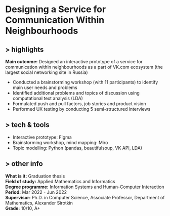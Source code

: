# Designing a Service for Communication Within Neighbourhoods
## > highlights
**Main outcome:** Designed an interactive prototype of a service for communication within neighbourhoods as a part of VK.com ecosystem (the largest social networking site in Russia)  
* Conducted a brainstorming workshop (with 11 participants) to identify main user needs and problems  
* Identified additional problems and topics of discussion using computational text analysis (LDA)  
* Formulated push and pull factors, job stories and product vision  
* Performed UX testing by conducting 5 semi-structured interviews  

## > tech & tools  
* Interactive prototype: Figma  
* Brainstorming workshop, mind mapping: Miro  
* Topic modelling: Python (pandas, beautifulsoup, VK API, LDA)  


## > other info
**What is it:** Graduation thesis  
**Field of study:** Applied Mathematics and Informatics  
**Degree programme:** Information Systems and Human-Computer Interaction  
**Period:** Mar 2022 - Jun 2022  
**Supervisor:** Ph.D. in Computer Science, Associate Professor, Department of Mathematics, Alexander Sirotkin  
**Grade:** 10/10, A+  
